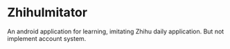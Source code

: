 # ZhihuImitator
An android application for learning, imitating Zhihu daily application. But not implement account system.
